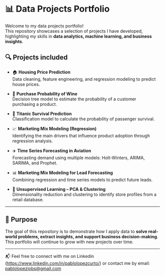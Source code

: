 # 📊 Data Projects Portfolio

Welcome to my data projects portfolio!  
This repository showcases a selection of projects I have developed, highlighting my skills in **data analytics, machine learning, and business insights**.

## 🔍 Projects included

- 🏠 **Housing Price Prediction**  
  Data cleaning, feature engineering, and regression modeling to predict house prices.  

- 🍷 **Purchase Probability of Wine**  
  Decision tree model to estimate the probability of a customer purchasing a product.  

- 🚢 **Titanic Survival Prediction**  
  Classification model to calculate the probability of passenger survival.  

- 📈 **Marketing Mix Modeling (Regression)**  
  Identifying the main drivers that influence product adoption through regression analysis.  

- ✈️ **Time Series Forecasting in Aviation**  
  Forecasting demand using multiple models: Holt-Winters, ARIMA, SARIMA, and Prophet.  

- 📊 **Marketing Mix Modeling for Lead Forecasting**  
  Combining regression and time series models to predict future leads.  

- 🏬 **Unsupervised Learning – PCA & Clustering**  
  Dimensionality reduction and clustering to identify store profiles from a retail database.  

---

## 🎯 Purpose
The goal of this repository is to demonstrate how I apply data to **solve real-world problems, extract insights, and support business decision-making**.  
This portfolio will continue to grow with new projects over time.  

---

📬 Feel free to connect with me on Linkedin (https://www.linkedin.com/in/pablolopezcurto/) or contact me by email: pablolopezjobs@gmail.com
